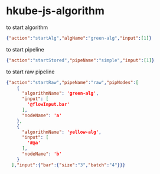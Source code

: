 # hkube-js-algorithm
to start algorithm 
```json
{"action":"startAlg","algName":"green-alg","input":[1]}
```
to start pipeline 
```json
{"action":"startStored","pipeName":"simple","input":[1]}
```
to start raw pipeline
```json
{"action":"startRaw","pipeName":"raw","pipNodes":[
    {
      "algorithmName": 'green-alg',
      "input": [
        '@flowInput.bar'
      ],
      "nodeName": 'a'
    },
    {
      "algorithmName": 'yellow-alg',
      "input": [
        '#@a'
      ],
      "nodeName": 'b'
    }
  ],"input":{"bar":{"size":"3","batch":"4"}}}

